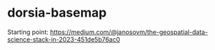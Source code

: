 # dorsia-basemap

Starting point: https://medium.com/@janosovm/the-geospatial-data-science-stack-in-2023-451de5b76ac0
